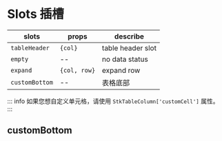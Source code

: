 # Slots 插槽

| slots | props | describe |
| ---- | ---- | ---- |
| `tableHeader` | `{col}` | table header slot |
| `empty` | -- | no data status |
| `expand` |  `{col, row}` | expand row |
| `customBottom` | -- | 表格底部 |

::: info
如果您想自定义单元格，请使用 `StkTableColumn['customCell']` 属性。
:::

## customBottom

<demo vue="api/slots/CustomBottom.vue"></demo>